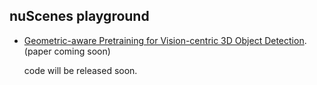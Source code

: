 ## nuScenes playground
* [Geometric-aware Pretraining for Vision-centric 3D Object Detection]().
(paper coming soon)

    code will be released soon.
